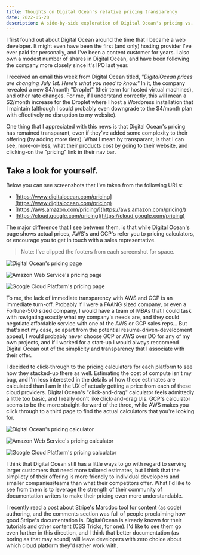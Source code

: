 ```yaml
---
title: Thoughts on Digital Ocean's relative pricing transparency
date: 2022-05-20
description: A side-by-side exploration of Digital Ocean's pricing vs. AWS & GCP.
---
```


I first found out about Digital Ocean around the time that I became a web developer.
It might even have been the first (and only) hosting provider I've ever paid for personally, and I've been a content customer for years.
I also own a modest number of shares in Digital Ocean, and have been following the company more closely since it's IPO last year.

I received an email this week from Digital Ocean titled, _"DigitalOcean prices are changing July 1st. Here’s what you need to know."_
In it, the company revealed a new $4/month "Droplet" (their term for hosted virtual machines), and other rate changes.
For me, if I understand correctly, this will mean a $2/month increase for the Droplet where I host a Wordpress installation that I maintain (although I could probably even downgrade to the $4/month plan with effectively no disruption to my website).

One thing that I appreciated with this news is that Digital Ocean's pricing has remained transparant, even if they've added some complexity to their offering (by adding more tiers).
What I mean by transparant, is that I can see, more-or-less, what their products cost by going to their website, and clicking-on the "pricing" link in their nav bar.

## Take a look for yourself.

Below you can see screenshots that I've taken from the following URLs:

- [https://www.digitalocean.com/pricing](https://www.digitalocean.com/pricing)
- [https://aws.amazon.com/pricing/](https://aws.amazon.com/pricing/)
- [https://cloud.google.com/pricing](https://cloud.google.com/pricing)

The major difference that I see between them, is that while Digital Ocean's page shows actual prices, AWS's and GCP's refer you to pricing calculators, or encourage you to get in touch with a sales representative.

<div class="call-out-indigo">

> Note: I've clipped the footers from each screenshot for space.

</div>

<div class="grid grid-cols-3 gap-3">
  <div>

![Digital Ocean's pricing page](./do_pricing.png)

  </div>
  <div>

![Amazon Web Service's pricing page](./aws_pricing.png)

  </div>
  <div>

![Google Cloud Platform's pricing page](./gcp_pricing.png)

  </div>
</div>

To me, the lack of immediate transparency with AWS and GCP is an immediate turn-off.
Probably if I were a FAANG sized company, or even a Fortune-500 sized company, I would have a team of MBAs that I could task with navigating exactly what my company's needs are, and they could negotiate affordable service with one of the AWS or GCP sales reps...
But that's not my case, so apart from the potential resume-driven-development appeal, I would probably never choose GCP or AWS over DO for any of my own projects, and if I worked for a start-up I would always reccomend Digital Ocean out of the simplicity and transparency that I associate with their offer.

I decided to click-through to the pricing calculators for each platform to see how they stacked-up there as well.
Estimating the cost of compute isn't my bag, and I'm less interested in the details of how these estimates are calculated than I am in the UX of actualy getting a price from each of these cloud providers.
Digital Ocean's "click-and-drag" calculator feels admittedly a little too basic, and I really don't like click-and-drag UIs.
GCP's calculator seems to be the more straight-forward of the three, while AWS makes you click through to a third page to find the actual calculators that you're looking for.

<div class="grid grid-cols-3 gap-3">
  <div>

![Digital Ocean's pricing calculator](./do_calculator.png)

  </div>
  <div>

![Amazon Web Service's pricing calculator](./aws_calculator.png)

  </div>
  <div>

![Google Cloud Platform's pricing calculator](./gcp_calculator.png)

  </div>
</div>

I think that Digital Ocean still has a little ways to go with regard to serving larger customers that need more tailored estimates, but I think that the simplicty of their offering is more friendly to individual developers and smaller companies/teams than what their competitors offer.
What I'd like to see from them is to leverage the strength of their community of documentation writers to make their pricing even more understandable.

I recently read a post about Stripe's Marcdoc tool for content (as code) authoring, and the comments section was full of people proclaiming how good Stripe's documentation is.
DigitalOcean is already known for their tutorials and other content (CSS Tricks, for one).
I'd like to see them go even further in this direction, and I think that better documentation (as boring as that may sound) will leave developers with zero choice about which cloud platform they'd rather work with.

